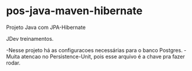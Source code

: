 # pos-java-maven-hibernate

Projeto Java com JPA-Hibernate

JDev treinamentos.

-Nesse projeto há as configuracoes necessárias para o banco Postgres.
-Muita atencao no Persistence-Unit, pois esse arquivo é a chave pra fazer rodar.
